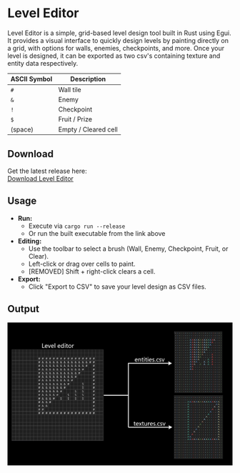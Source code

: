 # Level Editor

Level Editor is a simple, grid-based level design tool built in Rust using Egui. It provides a visual interface to quickly design levels by painting directly on a grid, with options for walls, enemies, checkpoints, and more. Once your level is designed, it can be exported as two csv's containing texture and entity data respectively.

| ASCII Symbol | Description          |
|--------------|----------------------|
| `#`          | Wall tile            |
| `&`          | Enemy                |
| `!`          | Checkpoint           |
| `$`          | Fruit / Prize                |
| (space)      | Empty / Cleared cell |

## Download

Get the latest release here:  
[Download Level Editor](https://github.com/MistaNewVegas/ASCII-level-designer/blob/main/Daniel's%20ASCII%20Level%20Editor.exe)

## Usage

- **Run:**  
  - Execute via `cargo run --release`  
  - Or run the built executable from the link above
- **Editing:**  
  - Use the toolbar to select a brush (Wall, Enemy, Checkpoint, Fruit, or Clear).
  - Left-click or drag over cells to paint.
  - [REMOVED] Shift + right-click clears a cell.
- **Export:**  
  - Click "Export to CSV" to save your level design as CSV files.

## Output
![Output POC](edit-poc.png)


